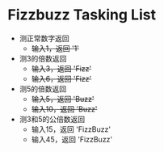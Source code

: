 # Fizzbuzz Tasking List
- 测正常数字返回
  - ~~输入1，返回 '1'~~
- 测3的倍数返回
  - ~~输入3，返回 'Fizz'~~
  - ~~输入6，返回 'Fizz'~~
- 测5的倍数返回
  - ~~输入5，返回 'Buzz'~~
  - ~~输入10，返回 'Buzz'~~
- 测3和5的公倍数返回
  - 输入15，返回 'FizzBuzz'
  - 输入45，返回 'FizzBuzz'
